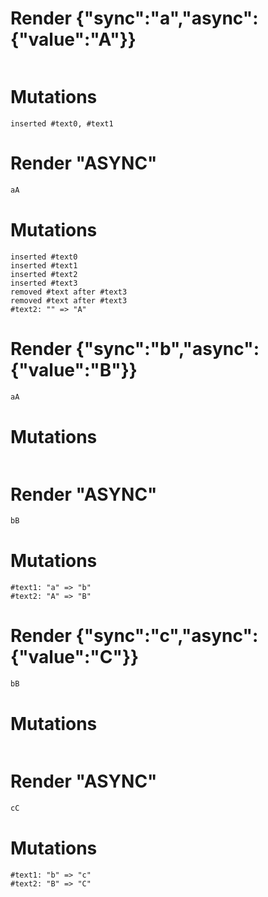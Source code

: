 # Render {"sync":"a","async":{"value":"A"}}
```html

```

# Mutations
```
inserted #text0, #text1
```


# Render "ASYNC"
```html
aA
```

# Mutations
```
inserted #text0
inserted #text1
inserted #text2
inserted #text3
removed #text after #text3
removed #text after #text3
#text2: "" => "A"
```


# Render {"sync":"b","async":{"value":"B"}}
```html
aA
```

# Mutations
```

```


# Render "ASYNC"
```html
bB
```

# Mutations
```
#text1: "a" => "b"
#text2: "A" => "B"
```


# Render {"sync":"c","async":{"value":"C"}}
```html
bB
```

# Mutations
```

```


# Render "ASYNC"
```html
cC
```

# Mutations
```
#text1: "b" => "c"
#text2: "B" => "C"
```